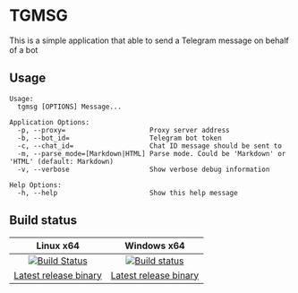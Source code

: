 # TGMSG
This is a simple application that able to send a Telegram message on behalf of a bot

## Usage
```
Usage:
  tgmsg [OPTIONS] Message...

Application Options:
  -p, --proxy=                     Proxy server address
  -b, --bot_id=                    Telegram bot token
  -c, --chat_id=                   Chat ID message should be sent to
  -m, --parse_mode=[Markdown|HTML] Parse mode. Could be 'Markdown' or 'HTML' (default: Markdown)
  -v, --verbose                    Show verbose debug information

Help Options:
  -h, --help                       Show this help message
```

## Build status
| Linux x64 | Windows x64 |
| :---:     | :---:       |
|[![Build Status](https://travis-ci.com/pshurgal/tgmsg.svg?branch=master)](https://travis-ci.com/pshurgal/tgmsg) | [![Build status](https://ci.appveyor.com/api/projects/status/1rj1an0f5uv8djpl/branch/master?svg=true)](https://ci.appveyor.com/project/pshurgal/tgmsg/branch/master) |
| [Latest release binary](https://github.com/pshurgal/tgmsg/releases/latest/download/tgmsg ) | [Latest release binary](https://github.com/pshurgal/tgmsg/releases/latest/download/tgmsg.exe ) |
